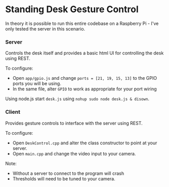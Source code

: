 # Standing Desk Gesture Control

In theory it is possible to run this entire codebase on a Raspberry Pi - I've only tested the server in this scenario.

### Server
Controls the desk itself and provides a basic html UI for controlling the desk using REST.

To configure:
- Open `app/gpio.js` and change `ports = [21, 19, 15, 13]` to the GPIO ports you will be using.
- In the same file, alter `GPIO` to work as appropriate for your port wiring

Using node.js start `desk.js` using `nohup sudo node desk.js & disown`. 

### Client
Provides gesture controls to interface with the server using REST.

To configure:
- Open `DeskControl.cpp` and alter the class constructor to point at your server.
- Open `main.cpp` and change the video input to your camera.


Note:
- Without a server to connect to the program will crash
- Thresholds will need to be tuned to your camera.